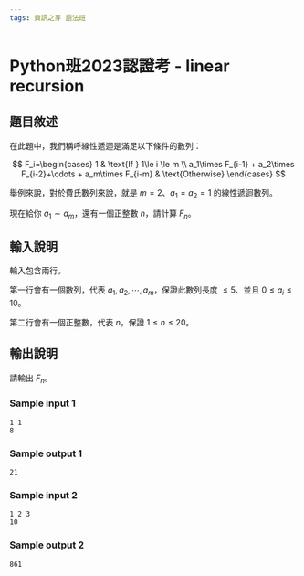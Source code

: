 ```yaml
---
tags: 資訊之芽 語法班
---
```


# Python班2023認證考 - linear recursion

## 題目敘述

在此題中，我們稱呼線性遞迴是滿足以下條件的數列：

$$
F_i=\begin{cases}
1 & \text{If } 1\le i \le m \\
a_1\times F_{i-1} + a_2\times F_{i-2}+\cdots + a_m\times F_{i-m} & \text{Otherwise}
\end{cases}
$$

舉例來說，對於費氏數列來說，就是 $m=2$、$a_1 = a_2 = 1$ 的線性遞迴數列。

現在給你 $a_1\sim a_m$，還有一個正整數 $n$，請計算 $F_n$。

## 輸入說明

輸入包含兩行。

第一行會有一個數列，代表 $a_1, a_2, \cdots, a_m$，保證此數列長度 $\le 5$、並且 $0\le a_i\le 10$。

第二行會有一個正整數，代表 $n$，保證 $1\le n\le 20$。

## 輸出說明

請輸出 $F_n$。

### Sample input 1

```
1 1
8
```

### Sample output 1

```
21
```

### Sample input 2

```
1 2 3
10
```

### Sample output 2

```
861
```



